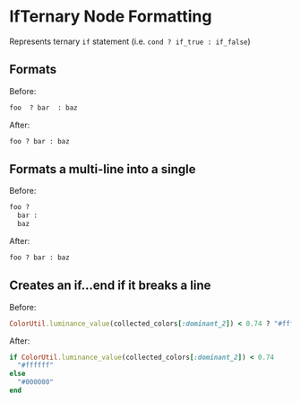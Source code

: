 <!-- BEGIN_AUTOGENERATED -->

# IfTernary Node Formatting

Represents ternary `if` statement (i.e. `cond ? if_true : if_false`)

<!-- END_AUTOGENERATED -->

## Formats

Before:

```ruby
foo  ? bar  : baz
```

After:

```ruby
foo ? bar : baz
```

## Formats a multi-line into a single

Before:

```ruby
foo ?
  bar :
  baz
```

After:

```ruby
foo ? bar : baz
```

## Creates an if...end if it breaks a line

Before:

```ruby
ColorUtil.luminance_value(collected_colors[:dominant_2]) < 0.74 ? "#ffffff" : "#000000"
```

After:

```ruby
if ColorUtil.luminance_value(collected_colors[:dominant_2]) < 0.74
  "#ffffff"
else
  "#000000"
end
```

